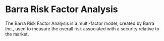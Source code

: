 # Barra Risk Factor Analysis

The Barra Risk Factor Analysis is a multi-factor model, created by Barra Inc., used to measure the overall risk associated with a security relative to the market. 